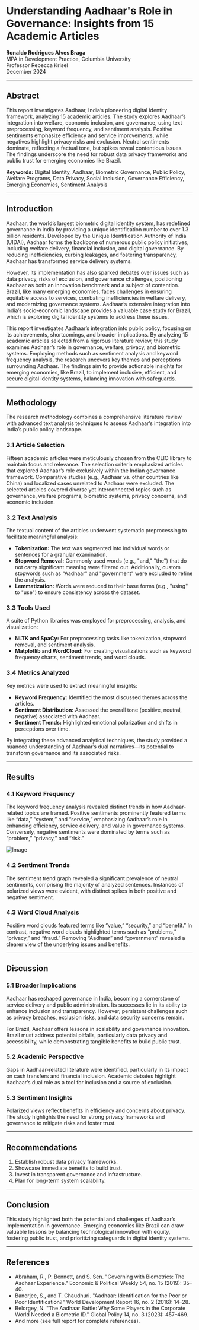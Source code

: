 # Understanding Aadhaar's Role in Governance: Insights from 15 Academic Articles

**Ronaldo Rodrigues Alves Braga**  
MPA in Development Practice, Columbia University  
Professor Rebecca Krisel  
December 2024  

---

## Abstract
This report investigates Aadhaar, India’s pioneering digital identity framework, analyzing 15 academic articles. The study explores Aadhaar’s integration into welfare, economic inclusion, and governance, using text preprocessing, keyword frequency, and sentiment analysis. Positive sentiments emphasize efficiency and service improvements, while negatives highlight privacy risks and exclusion. Neutral sentiments dominate, reflecting a factual tone, but spikes reveal contentious issues. The findings underscore the need for robust data privacy frameworks and public trust for emerging economies like Brazil.  

**Keywords:** Digital Identity, Aadhaar, Biometric Governance, Public Policy, Welfare Programs, Data Privacy, Social Inclusion, Governance Efficiency, Emerging Economies, Sentiment Analysis  

---

## Introduction
Aadhaar, the world’s largest biometric digital identity system, has redefined governance in India by providing a unique identification number to over 1.3 billion residents. Developed by the Unique Identification Authority of India (UIDAI), Aadhaar forms the backbone of numerous public policy initiatives, including welfare delivery, financial inclusion, and digital governance. By reducing inefficiencies, curbing leakages, and fostering transparency, Aadhaar has transformed service delivery systems.  

However, its implementation has also sparked debates over issues such as data privacy, risks of exclusion, and governance challenges, positioning Aadhaar as both an innovation benchmark and a subject of contention. Brazil, like many emerging economies, faces challenges in ensuring equitable access to services, combating inefficiencies in welfare delivery, and modernizing governance systems. Aadhaar’s extensive integration into India’s socio-economic landscape provides a valuable case study for Brazil, which is exploring digital identity systems to address these issues.  

This report investigates Aadhaar’s integration into public policy, focusing on its achievements, shortcomings, and broader implications. By analyzing 15 academic articles selected from a rigorous literature review, this study examines Aadhaar’s role in governance, welfare, privacy, and biometric systems. Employing methods such as sentiment analysis and keyword frequency analysis, the research uncovers key themes and perceptions surrounding Aadhaar. The findings aim to provide actionable insights for emerging economies, like Brazil, to implement inclusive, efficient, and secure digital identity systems, balancing innovation with safeguards.  

---

## Methodology
The research methodology combines a comprehensive literature review with advanced text analysis techniques to assess Aadhaar’s integration into India’s public policy landscape.  

### 3.1 Article Selection
Fifteen academic articles were meticulously chosen from the CLIO library to maintain focus and relevance. The selection criteria emphasized articles that explored Aadhaar’s role exclusively within the Indian governance framework. Comparative studies (e.g., Aadhaar vs. other countries like China) and localized cases unrelated to Aadhaar were excluded. The selected articles covered diverse yet interconnected topics such as governance, welfare programs, biometric systems, privacy concerns, and economic inclusion.  

### 3.2 Text Analysis
The textual content of the articles underwent systematic preprocessing to facilitate meaningful analysis:  
- **Tokenization:** The text was segmented into individual words or sentences for a granular examination.  
- **Stopword Removal:** Commonly used words (e.g., "and," "the") that do not carry significant meaning were filtered out. Additionally, custom stopwords such as "Aadhaar" and "government" were excluded to refine the analysis.  
- **Lemmatization:** Words were reduced to their base forms (e.g., "using" to "use") to ensure consistency across the dataset.  

### 3.3 Tools Used
A suite of Python libraries was employed for preprocessing, analysis, and visualization:  
- **NLTK and SpaCy:** For preprocessing tasks like tokenization, stopword removal, and sentiment analysis.  
- **Matplotlib and WordCloud:** For creating visualizations such as keyword frequency charts, sentiment trends, and word clouds.  

### 3.4 Metrics Analyzed
Key metrics were used to extract meaningful insights:  
- **Keyword Frequency:** Identified the most discussed themes across the articles.  
- **Sentiment Distribution:** Assessed the overall tone (positive, neutral, negative) associated with Aadhaar.  
- **Sentiment Trends:** Highlighted emotional polarization and shifts in perceptions over time.  

By integrating these advanced analytical techniques, the study provided a nuanced understanding of Aadhaar’s dual narratives—its potential to transform governance and its associated risks.  

---

## Results
### 4.1 Keyword Frequency
The keyword frequency analysis revealed distinct trends in how Aadhaar-related topics are framed. Positive sentiments prominently featured terms like “data,” “system,” and “service,” emphasizing Aadhaar’s role in enhancing efficiency, service delivery, and value in governance systems. Conversely, negative sentiments were dominated by terms such as “problem,” “privacy,” and “risk.”  

![Image](wordfre.png)

### 4.2 Sentiment Trends
The sentiment trend graph revealed a significant prevalence of neutral sentiments, comprising the majority of analyzed sentences. Instances of polarized views were evident, with distinct spikes in both positive and negative sentiment.  

### 4.3 Word Cloud Analysis
Positive word clouds featured terms like “value,” “security,” and “benefit.” In contrast, negative word clouds highlighted terms such as “problems,” “privacy,” and “fraud.” Removing “Aadhaar” and “government” revealed a clearer view of the underlying issues and benefits.  

---

## Discussion
### 5.1 Broader Implications
Aadhaar has reshaped governance in India, becoming a cornerstone of service delivery and public administration. Its successes lie in its ability to enhance inclusion and transparency. However, persistent challenges such as privacy breaches, exclusion risks, and data security concerns remain.  

For Brazil, Aadhaar offers lessons in scalability and governance innovation. Brazil must address potential pitfalls, particularly data privacy and accessibility, while demonstrating tangible benefits to build public trust.  

### 5.2 Academic Perspective
Gaps in Aadhaar-related literature were identified, particularly in its impact on cash transfers and financial inclusion. Academic debates highlight Aadhaar’s dual role as a tool for inclusion and a source of exclusion.  

### 5.3 Sentiment Insights
Polarized views reflect benefits in efficiency and concerns about privacy. The study highlights the need for strong privacy frameworks and governance to mitigate risks and foster trust.  

---

## Recommendations
1. Establish robust data privacy frameworks.  
2. Showcase immediate benefits to build trust.  
3. Invest in transparent governance and infrastructure.  
4. Plan for long-term system scalability.  

---

## Conclusion
This study highlighted both the potential and challenges of Aadhaar’s implementation in governance. Emerging economies like Brazil can draw valuable lessons by balancing technological innovation with equity, fostering public trust, and prioritizing safeguards in digital identity systems.  

---

## References
- Abraham, R., P. Bennett, and S. Sen. "Governing with Biometrics: The Aadhaar Experience." Economic & Political Weekly 54, no. 15 (2019): 35–40.  
- Banerjee, S., and T. Chaudhuri. "Aadhaar: Identification for the Poor or Poor Identification?" World Development Report 16, no. 2 (2016): 14–28.  
- Belorgey, N. "The Aadhaar Battle: Why Some Players in the Corporate World Needed a Biometric ID." Global Policy 14, no. 3 (2023): 457–469.  
- And more (see full report for complete references).  



